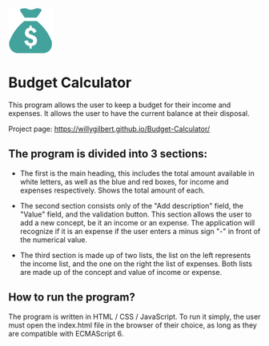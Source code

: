 <img src="https://raw.githubusercontent.com/WillyGilbert/Budget-Calculator/master/favicon.png" width="90" height="90">

# Budget Calculator

This program allows the user to keep a budget for their income and expenses. It allows the user to have the current balance at their disposal.

Project page: https://willygilbert.github.io/Budget-Calculator/

## The program is divided into 3 sections:

- The first is the main heading, this includes the total amount available in white letters, as well as the blue and red boxes, for income and expenses respectively. Shows the total amount of each.

- The second section consists only of the "Add description" field, the "Value" field, and the validation button. This section allows the user to add a new concept, be it an income or an expense. The application will recognize if it is an expense if the user enters a minus sign "-" in front of the numerical value.

- The third section is made up of two lists, the list on the left represents the income list, and the one on the right the list of expenses. Both lists are made up of the concept and value of income or expense.

## How to run the program?

The program is written in HTML / CSS / JavaScript. To run it simply, the user must open the index.html file in the browser of their choice, as long as they are compatible with ECMAScript 6.
